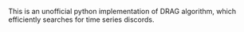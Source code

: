 This is an unofficial python implementation of DRAG algorithm, which efficiently searches for time series discords.
